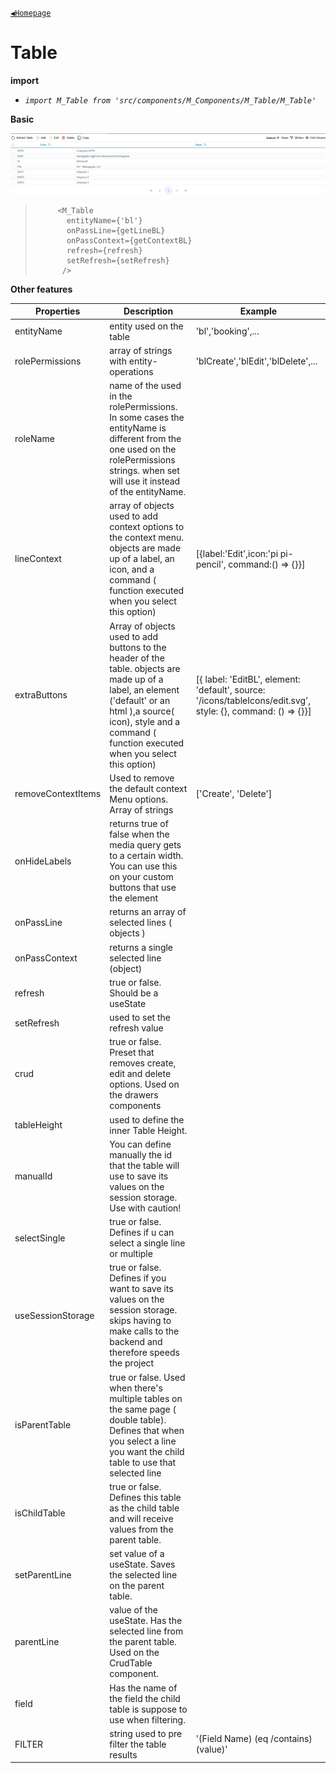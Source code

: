 [`◀️Homepage`](../../../README.md)

# **Table** 


**import**
- *`import M_Table from 'src/components/M_Components/M_Table/M_Table'`*

**Basic**

![Alt text](../../../public/README/images/table.png)

>          <M_Table
>            entityName={'bl'}
>            onPassLine={getLineBL}
>            onPassContext={getContextBL}
>            refresh={refresh}
>            setRefresh={setRefresh}
>           />

**Other features**

| Properties         	| Description                                                                                                                                                                                                               	| Example                                                                                                      	|
|--------------------	|---------------------------------------------------------------------------------------------------------------------------------------------------------------------------------------------------------------------------	|--------------------------------------------------------------------------------------------------------------	|
| entityName         	| entity used on the table                                                                                                                                                                                                  	| 'bl','booking',...                                                                                           	|
| rolePermissions    	| array of strings with entity-operations                                                                                                                                                                                   	| 'blCreate','blEdit','blDelete',...                                                                           	|
| roleName           	| name of the used in the rolePermissions. In some cases the entityName is different from the one used on the rolePermissions strings. when set will use it instead of the entityName.                                      	|                                                                                                              	|
| lineContext        	| array of objects used to add context options  to the context menu. objects are made up of a label, an icon, and a command ( function executed when you select this option)                                                	| [{label:'Edit',icon:'pi pi-pencil', command:() => {}}]                                                       	|
| extraButtons       	| Array of objects used to add buttons to the header of the table. objects are made up of a label, an element ('default' or an html ),a source( icon), style and a command ( function executed when you select this option) 	| [{ label: 'EditBL', element: 'default', source: '/icons/tableIcons/edit.svg', style: {}, command: () => {}}] 	|
| removeContextItems 	| Used to remove the default context Menu options. Array of strings                                                                                                                                                         	| ['Create', 'Delete']                                                                                         	|
| onHideLabels       	| returns true of false when the media query gets to a certain width. You can use this on your custom buttons that use the element                                                                                          	|                                                                                                              	|
| onPassLine         	| returns an array of selected lines ( objects )                                                                                                                                                                            	|                                                                                                              	|
| onPassContext      	| returns a single selected line (object)                                                                                                                                                                                   	|                                                                                                              	|
| refresh            	| true or false. Should be a useState                                                                                                                                                                                       	|                                                                                                              	|
| setRefresh         	| used to set the refresh value                                                                                                                                                                                             	|                                                                                                              	|
| crud               	| true or false. Preset that removes create, edit and delete options. Used on the drawers components                                                                                                                        	|                                                                                                              	|
| tableHeight        	| used to define the inner Table Height.                                                                                                                                                                                    	|                                                                                                              	|
| manualId           	| You can define manually the id that the table will use to save its values on the session storage. Use with caution!                                                                                                       	|                                                                                                              	|
| selectSingle       	| true or false. Defines if u can select a single line or multiple                                                                                                                                                          	|                                                                                                              	|
| useSessionStorage  	| true or false. Defines if you want to save its values on the session storage. skips having to make calls to the backend and therefore speeds the project                                                                  	|                                                                                                              	|
| isParentTable      	| true or false. Used when there's multiple tables on the same page ( double table). Defines that when you select a line you want the child table to use that selected line                                                 	|                                                                                                              	|
| isChildTable       	| true or false. Defines this table as the child table and will receive values from the parent table.                                                                                                                       	|                                                                                                              	|
| setParentLine      	| set value of a useState. Saves the selected line on the parent table.                                                                                                                                                     	|                                                                                                              	|
| parentLine         	| value of the useState. Has the selected line from the parent table. Used on the CrudTable component.                                                                                                                      	|                                                                                                              	|
| field              	| Has the name of the field the child table is suppose to use when filtering.                                                                                                                                               	|                                                                                                              	|
| FILTER             	| string used to pre filter the table results                                                                                                                                                                               	| '(Field Name) (eq /contains) (value)'                                                                        	|